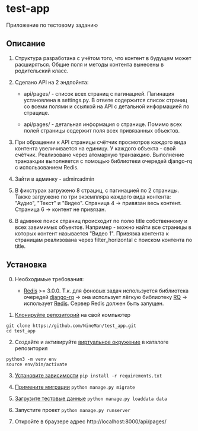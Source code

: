 # test-app
Приложение по тестовому заданию

## Описание

1. Структура разработана с учётом того, что контент в будущем может расширяться. 
   Общие поля и методы контента вынесены в родительский класс.  

2. Сделано API на 2 эндпойнта:
   
    * api/pages/ - список всех страниц с пагинацией. Пагинация установлена в settings.py.
    В ответе содержится список страниц со всеми полями и ссылкой на API с детальной информацией по страцице.
      
    * api/pages/<pk> - детальная информация о странице. Помимо всех полей страницы содержит поля всех привязанных 
    объектов.

3. При обращении к API страницы счётчик просмотров каждого вида контента увеличивается на единицу. 
   У каждого объекта - свой счётчик. Реализовано через атомарную транзакцию. 
   Выполнение транзакции выполняется с помощью библиотеки очередей django-rq с использованием Redis.
   
4. Зайти в админку - admin:admin

5. В фикстурах загружено 8 страциц, с пагинацией по 2 страницы. 
   Также загружено по три экземпляра каждого вида контента: "Аудио", "Текст" и "Видео".
   Страница 4 -> привязан весь контент.
   Страница 6 -> контент не привязан.

5. В админке поиск страниц происходит по полю title собственному и всех завимимых объектов. 
   Например - можно найти все страницы в которых контент называется "Видео 1". 
   Привязка контента к страницам реализована через filter_horizontal с поиском контента по title.

## Установка

0. Необходимые требования:
   * [Redis](https://redis.io/) >= 3.0.0. Т.к. для фоновых задач используется 
     библиотека очередей [django-rq](https://github.com/rq/django-rq) -> она 
     использует лёгкую библиотеку [RQ](https://python-rq.org/) -> использует 
     [Redis](https://redis.io/). Сервер Redis должен быть запущен.

1. [Клонируйте репозиторий](https://help.github.com/en/articles/cloning-a-repository) на свой компьютер
```
git clone https://github.com/NineMan/test_app.git
cd test_app
```

2. Создайте и активируйте [виртуальное окружение](https://virtualenv.pypa.io) в каталоге репозитория
```
python3 -m venv env
source env/bin/activate
```

3. [Установите зависимости](https://pip.pypa.io/en/stable/user_guide/#requirements-files)
```pip install -r requirements.txt```

4. [Примените миграции](https://docs.djangoproject.com/en/2.2/ref/django-admin/#django-admin-migrate)
```python manage.py migrate```

5. [Загрузите тестовые данные](https://docs.djangoproject.com/en/2.2/ref/django-admin/#django-admin-loaddata)
```python manage.py loaddata data```

6. Запустите проект ```python manage.py runserver``` 
   
7. Откройте в браузере адрес http://localhost:8000/api/pages/
